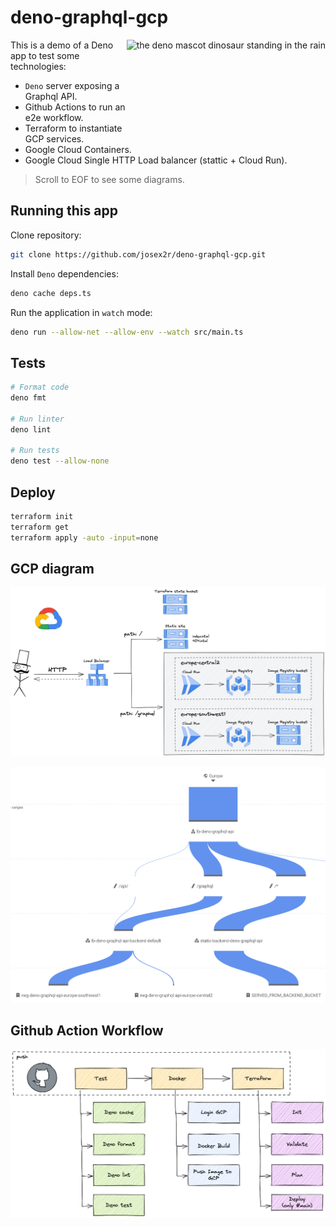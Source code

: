 # deno-graphql-gcp

<img align="right" src="https://deno.land/logo.svg" height="150px" alt="the deno mascot dinosaur standing in the rain">

This is a demo of a Deno app to test some technologies:

- `Deno` server exposing a Graphql API.
- Github Actions to run an e2e workflow.
- Terraform to instantiate GCP services.
- Google Cloud Containers.
- Google Cloud Single HTTP Load balancer (stattic + Cloud Run).

> Scroll to EOF to see some diagrams.

## Running this app

Clone repository:

```bash
git clone https://github.com/josex2r/deno-graphql-gcp.git
```

Install `Deno` dependencies:

```bash
deno cache deps.ts
```

Run the application in `watch` mode:

```bash
deno run --allow-net --allow-env --watch src/main.ts
```

## Tests

```bash
# Format code
deno fmt

# Run linter
deno lint

# Run tests
deno test --allow-none
```

## Deploy

```bash
terraform init
terraform get
terraform apply -auto -input=none
```

## GCP diagram

![](./img/gcp.excalidraw.png)

![](./img/load-balancer.excalidraw.png)

## Github Action Workflow

![](./img/ci.excalidraw.png)
